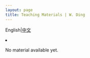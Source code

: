 ```yaml
---
layout: page
title: Teaching Materials | W. Ding
---
```


<h1 hidden>Teaching Materials \| W. Ding</h1>

English\|<a class="posts-title" href='./teaching_zh.html'>中文</a>

<li class="posts-labelgroup2"></li>

No material available yet.